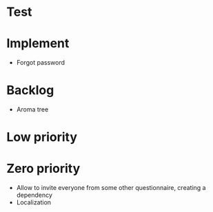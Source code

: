 # Test

# Implement
- Forgot password

# Backlog
- Aroma tree

# Low priority

# Zero priority
- Allow to invite everyone from some other questionnaire, creating a dependency
- Localization
